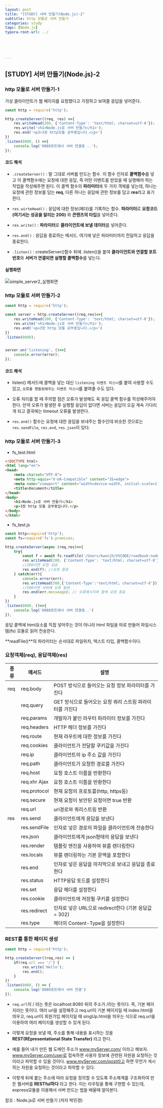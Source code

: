 ```yaml
---
layout: post
title: "[STUDY] 서버 만들기(Node.js)-2"
subtitle: http 모듈로 서버 만들기
categories: study
tags: [Node.js]
typora-root-url: ../





---
```




## [STUDY] 서버 만들기(Node.js)-2



### http 모듈로 서버 만들기-1

가상 클라이언트가 웹 페이지를 요청했다고 가정하고 보여줄 응답을 넣어준다.

```javascript
const http = require('http');

http.createServer((req, res) =>{
    res.writeHead(200, {'Content-Type': 'text/html; charset=utf-8'});
    res.write('<h1>Node.js로 서버 만들기</h1>');
    res.end('<p3>3장 http모듈 공부중입니다.</p>')
})
.listen(8080, () =>{
    console.log('8080포트에서 서버 연결중 ..');
});
```

#### 코드 해석

- `.createServer()` : 말 그대로 서버를 만드는 함수. 이 함수 인자로 **콜백함수**를 넣고 이 콜백함수에는 요청에 대한 응답, 즉 어떤 이벤트를 받았을 때 실행해야 하는 작업을 작성해주면 된다. 이 콜백 함수의 **파라미터**에 두 가지 객체를 넣는데, 하나는 요청에 관한 정보를 담는 **req**, 다른 하나는 응답에 관한 정보를 담고 **res**라고 표기한다.

- `res.wirteHead()` : 응답에 대한 정보(헤더)를 기록하는 함수. **파라미터**로 **요청코드(여기서는 성공을 알리는 200)** 와 **콘텐츠의 타입**을 넣어준다.

- `res.write()` : **파라미터**로 **클라이언트에 보낼 데이터**를 넣어준다.

- `res.end()` : 응답을 종료하는 메서드. 여기에 넣은 파라미터까지 전달하고 응답을 종료한다.

- `.listen()` : createServer()함수 뒤에 .listen()을 붙여 **클라이언트와 연결할 포트번호**와 **서버가 연결되면 실행할 콜백함수**를 넣는다.

#### 실행화면

![simple_server2_실행화면](/assets/imgaes/etc/simple_server2_exe.jpg)

### http 모듈로 서버 만들기-2

```javascript
const http = require('http');

const server = http.createServer((req,res)=>{
    res.writeHead(200, {'Content-Type': 'text/html; charset=utf-8'});
    res.write('<h1>Node.js로 서버 만들기</h1>');
    res.end('<p>3장 http 모듈 공부중입니다.</p>')
})
.listen(8080);


server.on('listening', ()=>{
    console.error(error);
});
```

#### 코드 해석

- listen() 메서드에 콜백을 넣는 대신 `listening 이벤트 리스너`를 붙여 사용할 수도 있고, `오류를 핸들링해주는 이벤트 리스너`를 붙여줄 수도 있다.

- 오류 처리를 할 때 주의할 점은 오류가 발생해도 꼭 응답 콜백 함수를 작성해주어야 한다. 만약 오류가 발생한 후 실행할 응답이 없다면 서버는 응답이 오길 계속 기다리게 되고 결국에는 timeout 오류를 발생한다.

- `res.end()` 함수는 요청에 대한 응답을 보내주는 함수인데 비슷한 것으로는 `res.sendFile`, `res.end`, `res.json`이 있다.

### http 모듈로 서버 만들기-3

* fs_test.html

```html
<!DOCTYPE html>
<html lang="en">
<head>
    <meta charset="UTF-8">
    <meta http-equiv="X-UA-Compatible" content="IE=edge">
    <meta name="viewport" content="width=device-width, initial-scale=1.0">
    <title>Document</title>
</head>
<body>
    <h1>Node.js로 서버 만들기</h1>
    <p>3장 http 모듈 공부중입니다.</p>
</body>
</html>
```

* fs_test.js

```javascript
const http=require('http');
const fs=require('fs').promises;

http.createServer(async (req,res)=>{
    try{
        const f = await fs.readFile('/Users/kwonjh/VSCODE/roadbook-nodejs/chapter03/sample/fs_test.html');
        res.writeHead(200, {'Content-Type': 'text/html; charset=utf-8'});
        //200이면 요청 성공
        res.end(f); //요청 종료
    } catch(err){
        console.error(err);
        res.writeHead(500,{'Content-Type':'text/html; charset=utf-8'});
        //500이면 서버에 오류 발생
        res.end(err.messeage); // 오류메시지와 함께 요청 종료
    }
})
.listen(8080, ()=>{
    console.log('8080포트에서 서버 연결중..')
});
```

응답 콜백에 html요소를 직접 넣어주는 것이 아니라 html 파일을 따로 만들어 파일시스템(fs) 모듈로 읽어 전송한다.

**readFile()**의 파라미터는 순서대로 파일위치, 텍스트 타입, 콜백함수이다.

### 요청객체(req), 응답객체(res)

| 종류 | 메서드 | 설명 |
| --- | --- | --------------- |
| req | req.body | POST 방식으로 들어오는 요청 정보 파라미터를 가진다|
|  | req.query | GET 방식으로 들어오는 요청 쿼리 스트링 파라미터를 가진다|
|  | req.params | 개발자가 붙인 라우터 파라미터 정보를 가진다|
|  | req.headers | HTTP 헤더 정보를 가진다|
|  | req.route | 현재 라우트에 대한 정보를 가진다|
|  | req.cookies | 클라이언트가 전달할 쿠키값을 가진다|
|  | req.ip | 클라이언트의 ip 주소 값을 가진다|
|  | req.path | 클라이언트가 요청한 경로를 가진다 |
|  | req.host | 요청 호스트 이름을 반환한다 |
|  | req.xhr Ajax | 요청 호스트 이름을 반환한다 |
|  | req.protocol | 현재 요청의 프로토콜(http, https등)
|  | req.secure | 현재 요청이 보안된 요청이면 true 반환 |
|  | req.url | url경로와 쿼리스트링 반환|
| res | res.send | 클라이언트에게 응답을 보낸다 |
|  | res.sendFile | 인자로 넣은 경로의 파일을 클라이언트에 전송한다 |
|  | res.json | 클라이언트에게 json형태의 응답을 보낸다 |
|  | res.render | 템플릿 엔진을 사용하여 뷰를 렌더링한다 |
|  | res.locals | 뷰를 렌더링하는 기본 문맥을 포함한다 |
|  | res.end | 인자로 넣은 응답을 마지막으로 보내고 응답을 종료한다 |
|  | res.status | HTTP응답 토드를 설정한다 |
|  | res.set | 응답 헤더를 설정한다 |
|  | res.cookie | 클라이언트에 저장될 쿠키를 설정한다 |
|  | res.redirect | 인자로 넣은 URL으로 redirect한다 (기본 응답값 = 302)|
|  | res.type | 헤더의 Content-Type을 설정한다 |

### REST를 통한 페이지 생성

```javascript
const http = require('http');

http.createServer((req,res) => {
    if(req.url === '/') {
        res.write('Hello');
        res.end();
    }
})
.listen(8080, () => {
    console.log('8080포트에서 서버 연결')
});
```

- `req.url`이 / 라는 뜻은 localhost:8080 뒤의 주소가 /라는 뜻이다. 즉, 기본 페이지라는 뜻이다. 여러 url을 설정해주고 req.url이 기본 페이지일 때 index.html을 띄우고, req.url이 회원가입 페이지일 때 singUp.html을 띄우는 식으로 req.url을 이용하여 여러 페이지를 생성할 수 있게 된다.

- 이렇게 요청을 보낼 때, 주소를 통해 내용을 표시하는 것을 **REST(REpresentational State Transfer)** 라고 한다.

- 예를 들어 내가 만든 웹 도메인 주소가 www.myServer.com/ 이라고 해보자. www.myServer.com/user로 접속하면 사용자 정보에 관련된 자원을 요청하는 것이라고 파악할 수 있을 것이다. www.myServer.com/post라고 하면 무언가 게시하는 자원을 요청하는 것이라고 파악할 수 있다.

- 이렇게 뒤에 붙는 주소에 따라 요청을 정의할 수 있도록 주소체계를 구조화하여 만든 웹서버를 **RESTful하다** 라고 한다. 이는 라우팅을 통해 구현할 수 있는데, express모듈을 이용해서 서버 만드는 법을 배울때 알아본다.





참조 : Node.js로 서버 만들기 (저자 박민경)
